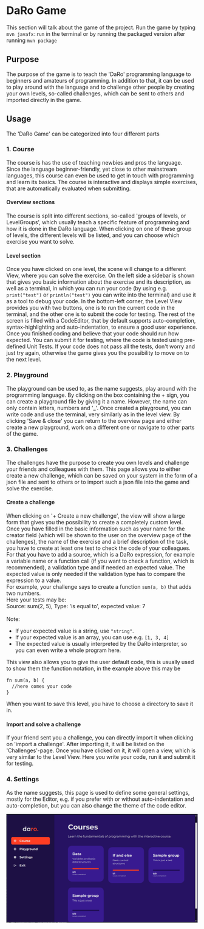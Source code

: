 # DaRo Game

This section will talk about the game of the project. Run the game by typing `mvn javafx:run` in the terminal or by
running the packaged version after running `mvn package`

## Purpose

The purpose of the game is to teach the 'DaRo' programming language to beginners and amateurs of programming. In
addition to that, it can be used to play around with the language and to challenge other people by creating your own
levels, so-called challenges, which can be sent to others and imported directly in the game.

## Usage

The 'DaRo Game' can be categorized into four different parts

### 1. Course

The course is has the use of teaching newbies and pros the language. Since the language beginner-friendly, yet close to
other mainstream languages, this course can even be used to get in touch with programming and learn its basics. The
course is interactive and displays simple exercises, that are automatically evaluated when submitting.

#### Overview sections

The course is split into different sections, so-called 'groups of levels, or LevelGroups', which usually teach a
specific feature of programming and how it is done in the DaRo language. When clicking on one of these group of levels,
the different levels will be listed, and you can choose which exercise you want to solve.

#### Level section

Once you have clicked on one level, the scene will change to a different View, where you can solve the exercise. On the
left side a sidebar is shown that gives you basic information about the exercise and its description, as well as a
terminal, in which you can run your code (by using e.g. `print("test")` or `println("test")`
you can write into the terminal) and use it as a tool to debug your code. In the bottom-left corner, the Level View
provides you with two buttons, one is to run the current code in the terminal, and the other one is to submit the code
for testing. The rest of the screen is filled with a CodeEditor, that by default supports auto-completion,
syntax-highlighting and auto-indentation, to ensure a good user experience. Once you finished coding and believe that
your code should run how expected. You can submit it for testing, where the code is tested using pre-defined Unit Tests.
If your code does not pass all the tests, don't worry and just try again, otherwise the game gives you the possibility
to move on to the next level.

### 2. Playground

The playground can be used to, as the name suggests, play around with the programming language. By clicking on the box
containing the + sign, you can create a playground file by giving it a name. However, the name can only contain letters,
numbers and '_'. Once created a playground, you can write code and use the terminal, very similarly as in the level
view. By clicking 'Save & close' you can return to the overview page and either create a new playground, work on a
different one or navigate to other parts of the game.

### 3. Challenges

The challenges have the purpose to create you own levels and challenge your friends and colleagues with them. This page
allows you to either create a new challenge, which can be saved on your system in the form of a json file and sent to
others or to import such a json file into the game and solve the exercise.

#### Create a challenge

When clicking on '+ Create a new challenge', the view will show a large form that gives you the possibility to create a
completely custom level. Once you have filled in the basic information such as your name for the creator field (which
will be shown to the user on the overview page of the challenges), the name of the exercise and a brief description of
the task, you have to create at least one test to check the code of your colleagues. For that you have to add a source,
which is a DaRo expression, for example a variable name or a function call (if you want to check a function, which is
recommended), a validation type and if needed an expected value. The expected value is only needed if the validation
type has to compare the expression to a value.
<br>
For example, your challenge says to create a function `sum(a, b)` that adds two numbers.<br>
Here your tests may be:<br>
Source: sum(2, 5), Type: 'is equal to', expected value: 7<br><br>
Note:

* If your expected value is a string, use `"string"`.
* If your expected value is an array, you can use e.g. `[1, 3, 4]`
* The expected value is usually interpreted by the DaRo interpreter, so you can even write a whole program here.
  
This view also allows you to give the user default code, this is usually used to show them the function notation,
in the example above this may be 
```
fn sum(a, b) { 
  //here comes your code
}
```
When you want to save this level, you have to choose a directory to save it in.

#### Import and solve a challenge
If your friend sent you a challenge, you can directly import it when clicking on 'import a challenge'.
After importing it, it will be listed on the 'Challenges'-page. Once you have clicked on it, it will
open a view, which is very similar to the Level View. Here you write your code, run it and submit it for testing.

### 4. Settings
As the name suggests, this page is used to define some general settings, mostly for the Editor, e.g. if
you prefer with or without auto-indentation and auto-completion, but you can also change the theme of the
code editor.
 
![Screenshot](images/game.png)

